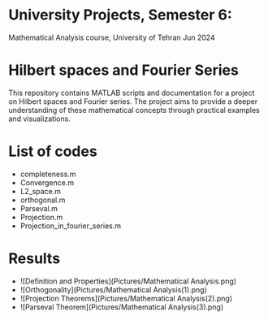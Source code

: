 # University Projects, Semester 6:
Mathematical Analysis course, University of Tehran Jun 2024
# Hilbert spaces and Fourier Series
This repository contains MATLAB scripts and documentation for a project on Hilbert spaces and Fourier series. The project aims to provide a deeper understanding of these mathematical concepts through practical examples and visualizations.
# List of codes
- completeness.m
- Convergence.m
- L2_space.m
- orthogonal.m
- Parseval.m
- Projection.m
- Projection_in_fourier_series.m
# Results
- ![Definition and Properties](Pictures/Mathematical Analysis.png)
- ![Orthogonality](Pictures/Mathematical Analysis(1).png)
- ![Projection Theorems](Pictures/Mathematical Analysis(2).png)
- ![Parseval Theorem](Pictures/Mathematical Analysis(3).png)


